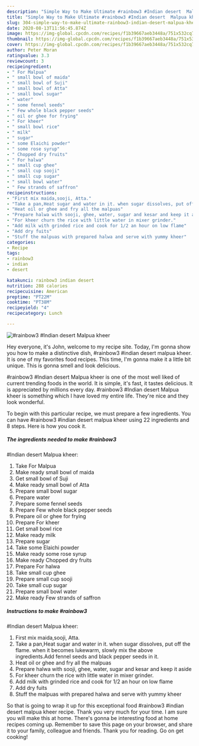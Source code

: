 ```yaml
---
description: "Simple Way to Make Ultimate #rainbow3 #Indian desert  Malpua kheer"
title: "Simple Way to Make Ultimate #rainbow3 #Indian desert  Malpua kheer"
slug: 304-simple-way-to-make-ultimate-rainbow3-indian-desert-malpua-kheer
date: 2020-08-13T11:56:45.874Z
image: https://img-global.cpcdn.com/recipes/f1b39667aeb3448a/751x532cq70/rainbow3-indian-desert-malpua-kheer-recipe-main-photo.jpg
thumbnail: https://img-global.cpcdn.com/recipes/f1b39667aeb3448a/751x532cq70/rainbow3-indian-desert-malpua-kheer-recipe-main-photo.jpg
cover: https://img-global.cpcdn.com/recipes/f1b39667aeb3448a/751x532cq70/rainbow3-indian-desert-malpua-kheer-recipe-main-photo.jpg
author: Peter Moran
ratingvalue: 3.3
reviewcount: 3
recipeingredient:
- " For Malpua"
- " small bowl of maida"
- " small bowl of Suji"
- " small bowl of Atta"
- " small bowl sugar"
- " water"
- " some fennel seeds"
- " Few whole black pepper seeds"
- " oil or ghee for frying"
- " For kheer"
- " small bowl rice"
- " milk"
- " sugar"
- " some Elaichi powder"
- " some rose syrup"
- " Chopped dry fruits"
- " For halwa"
- " small cup ghee"
- " small cup sooji"
- " small cup sugar"
- " small bowl water"
- " Few strands of saffron"
recipeinstructions:
- "First mix maida,sooji, Atta."
- "Take a pan,Heat sugar and water in it. when sugar dissolves, put off the flame. when it becomes lukewarm, slowly mix the above ingredients.Add fennel seeds and black pepper seeds in it."
- "Heat oil or ghee and fry all the malpuas"
- "Prepare halwa with sooji, ghee, water, sugar and kesar and keep it aside"
- "For kheer churn the rice with little water in mixer grinder."
- "Add milk with grinded rice and cook for 1/2 an hour on low flame"
- "Add dry fuits"
- "Stuff the malpuas with prepared halwa and serve with yummy kheer"
categories:
- Recipe
tags:
- rainbow3
- indian
- desert

katakunci: rainbow3 indian desert 
nutrition: 288 calories
recipecuisine: American
preptime: "PT22M"
cooktime: "PT38M"
recipeyield: "4"
recipecategory: Lunch

---
```



![#rainbow3
#Indian desert 
Malpua kheer](https://img-global.cpcdn.com/recipes/f1b39667aeb3448a/751x532cq70/rainbow3-indian-desert-malpua-kheer-recipe-main-photo.jpg)

Hey everyone, it's John, welcome to my recipe site. Today, I'm gonna show you how to make a distinctive dish, #rainbow3
#indian desert 
malpua kheer. It is one of my favorites food recipes. This time, I'm gonna make it a little bit unique. This is gonna smell and look delicious.

#rainbow3
#Indian desert 
Malpua kheer is one of the most well liked of current trending foods in the world. It is simple, it's fast, it tastes delicious. It is appreciated by millions every day. #rainbow3
#Indian desert 
Malpua kheer is something which I have loved my entire life. They're nice and they look wonderful.




To begin with this particular recipe, we must prepare a few ingredients. You can have #rainbow3
#indian desert 
malpua kheer using 22 ingredients and 8 steps. Here is how you cook it.

<!--inarticleads1-->

##### The ingredients needed to make #rainbow3
#Indian desert 
Malpua kheer:

1. Take  For Malpua
1. Make ready  small bowl of maida
1. Get  small bowl of Suji
1. Make ready  small bowl of Atta
1. Prepare  small bowl sugar
1. Prepare  water
1. Prepare  some fennel seeds
1. Prepare  Few whole black pepper seeds
1. Prepare  oil or ghee for frying
1. Prepare  For kheer
1. Get  small bowl rice
1. Make ready  milk
1. Prepare  sugar
1. Take  some Elaichi powder
1. Make ready  some rose syrup
1. Make ready  Chopped dry fruits
1. Prepare  For halwa
1. Take  small cup ghee
1. Prepare  small cup sooji
1. Take  small cup sugar
1. Prepare  small bowl water
1. Make ready  Few strands of saffron




<!--inarticleads2-->

##### Instructions to make #rainbow3
#Indian desert 
Malpua kheer:

1. First mix maida,sooji, Atta.
1. Take a pan,Heat sugar and water in it. when sugar dissolves, put off the flame. when it becomes lukewarm, slowly mix the above ingredients.Add fennel seeds and black pepper seeds in it.
1. Heat oil or ghee and fry all the malpuas
1. Prepare halwa with sooji, ghee, water, sugar and kesar and keep it aside
1. For kheer churn the rice with little water in mixer grinder.
1. Add milk with grinded rice and cook for 1/2 an hour on low flame
1. Add dry fuits
1. Stuff the malpuas with prepared halwa and serve with yummy kheer




So that is going to wrap it up for this exceptional food #rainbow3
#indian desert 
malpua kheer recipe. Thank you very much for your time. I am sure you will make this at home. There's gonna be interesting food at home recipes coming up. Remember to save this page on your browser, and share it to your family, colleague and friends. Thank you for reading. Go on get cooking!
